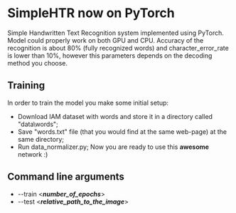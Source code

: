 # SimpleHTR now on PyTorch
Simple Handwritten Text Recognition system implemented using PyTorch. Model could properly work on both GPU and CPU. Accuracy of the recognition is about 80% (fully recognized words) and character_error_rate is lower than 10%, however this parameters depends on the decoding method you choose.

## Training
In order to train the model you make some initial setup:
* Download IAM dataset with words and store it in a directory called "data\words";
* Save "words.txt" file (that you would find at the same web-page) at the same directory;
* Run data_normalizer.py;
Now you are ready to use this __awesome__ network :)

## Command line arguments
* --train <**_number_of_epochs_**>
* --test <**_relative_path_to_the_image_**>
